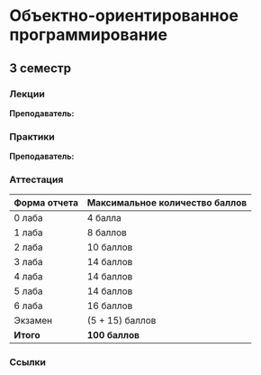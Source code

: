 # Объектно-ориентированное программирование

## 3 семестр

### Лекции

**Преподаватель:** []()

### Практики

**Преподаватель:** []()

### Аттестация

Форма отчета | Максимальное количество баллов
-- | --
0 лаба | 4 балла
1 лаба  |  8 баллов
2 лаба  |  10 баллов
3 лаба  |  14 баллов
4 лаба  |  14 баллов
5 лаба  |  14 баллов
6 лаба  |  16 баллов
Экзамен  | (5 + 15) баллов
**Итого** | **100 баллов**

### Ссылки
